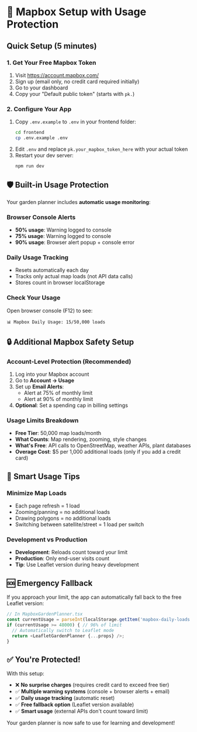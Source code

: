 # 🚨 Mapbox Setup with Usage Protection

## Quick Setup (5 minutes)

### 1. Get Your Free Mapbox Token
1. Visit https://account.mapbox.com/
2. Sign up (email only, no credit card required initially)
3. Go to your dashboard
4. Copy your "Default public token" (starts with `pk.`)

### 2. Configure Your App
1. Copy `.env.example` to `.env` in your frontend folder:
   ```bash
   cd frontend
   cp .env.example .env
   ```
2. Edit `.env` and replace `pk.your_mapbox_token_here` with your actual token
3. Restart your dev server:
   ```bash
   npm run dev
   ```

## 🛡️ Built-in Usage Protection

Your garden planner includes **automatic usage monitoring**:

### Browser Console Alerts
- **50% usage**: Warning logged to console
- **75% usage**: Warning logged to console  
- **90% usage**: Browser alert popup + console error

### Daily Usage Tracking
- Resets automatically each day
- Tracks only actual map loads (not API data calls)
- Stores count in browser localStorage

### Check Your Usage
Open browser console (F12) to see:
```
📊 Mapbox Daily Usage: 15/50,000 loads
```

## 🔒 Additional Mapbox Safety Setup

### Account-Level Protection (Recommended)
1. Log into your Mapbox account
2. Go to **Account → Usage**
3. Set up **Email Alerts**:
   - Alert at 75% of monthly limit
   - Alert at 90% of monthly limit
4. **Optional**: Set a spending cap in billing settings

### Usage Limits Breakdown
- **Free Tier**: 50,000 map loads/month
- **What Counts**: Map rendering, zooming, style changes
- **What's Free**: API calls to OpenStreetMap, weather APIs, plant databases
- **Overage Cost**: $5 per 1,000 additional loads (only if you add a credit card)

## 🌱 Smart Usage Tips

### Minimize Map Loads
- Each page refresh = 1 load
- Zooming/panning = no additional loads
- Drawing polygons = no additional loads
- Switching between satellite/street = 1 load per switch

### Development vs Production
- **Development**: Reloads count toward your limit
- **Production**: Only end-user visits count
- **Tip**: Use Leaflet version during heavy development

## 🆘 Emergency Fallback

If you approach your limit, the app can automatically fall back to the free Leaflet version:

```typescript
// In MapboxGardenPlanner.tsx
const currentUsage = parseInt(localStorage.getItem('mapbox-daily-loads') || '0');
if (currentUsage >= 48000) { // 96% of limit
  // Automatically switch to Leaflet mode
  return <LeafletGardenPlanner {...props} />;
}
```

## ✅ You're Protected!

With this setup:
- ❌ **No surprise charges** (requires credit card to exceed free tier)
- ✅ **Multiple warning systems** (console + browser alerts + email)
- ✅ **Daily usage tracking** (automatic reset)
- ✅ **Free fallback option** (Leaflet version available)
- ✅ **Smart usage** (external APIs don't count toward limit)

Your garden planner is now safe to use for learning and development!
